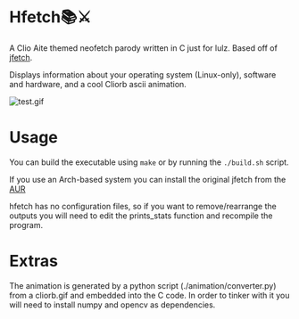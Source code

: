 # Hfetch📚⚔️

A Clio Aite themed neofetch parody written in C just for lulz. Based off of [jfetch](https://github.com/jffops/jfetch).

Displays information about your operating system (Linux-only), software and hardware, and a cool Cliorb ascii animation.

![test.gif](test.gif)

# Usage

You can build the executable using `make` or by running the `./build.sh` script.

If you use an Arch-based system you can install the original jfetch from the [AUR](https://aur.archlinux.org/packages/jellyfetch-git)

hfetch has no configuration files, so if you want to remove/rearrange the outputs you will need to edit the prints_stats function and recompile the program.

# Extras

The animation is generated by a python script (./animation/converter.py) from a cliorb.gif and embedded into the C code.
In order to tinker with it you will need to install numpy and opencv as dependencies.
